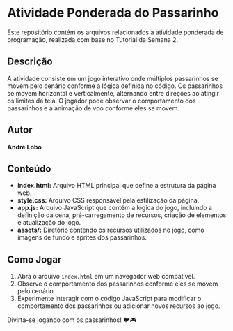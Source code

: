 # Atividade Ponderada do Passarinho

Este repositório contém os arquivos relacionados à atividade ponderada de programação, realizada com base no Tutorial da Semana 2.

## Descrição

A atividade consiste em um jogo interativo onde múltiplos passarinhos se movem pelo cenário conforme a lógica definida no código. Os passarinhos se movem horizontal e verticalmente, alternando entre direções ao atingir os limites da tela. O jogador pode observar o comportamento dos passarinhos e a animação de voo conforme eles se movem.

## Autor

**André Lobo**

## Conteúdo

- **index.html:** Arquivo HTML principal que define a estrutura da página web.
- **style.css:** Arquivo CSS responsável pela estilização da página.
- **app.js:** Arquivo JavaScript que contém a lógica do jogo, incluindo a definição da cena, pré-carregamento de recursos, criação de elementos e atualização do jogo.
- **assets/:** Diretório contendo os recursos utilizados no jogo, como imagens de fundo e sprites dos passarinhos.

## Como Jogar

1. Abra o arquivo `index.html` em um navegador web compatível.
2. Observe o comportamento dos passarinhos conforme eles se movem pelo cenário.
3. Experimente interagir com o código JavaScript para modificar o comportamento dos passarinhos ou adicionar novos recursos ao jogo.

Divirta-se jogando com os passarinhos! 🐦🎮
